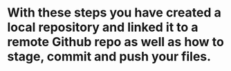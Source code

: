 # With these steps you have created a local repository and linked it to a remote Github repo as well as how to stage, commit and push your files.